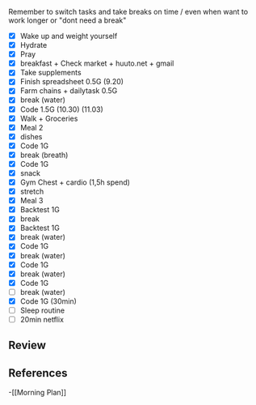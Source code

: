 Remember to switch tasks and take breaks on time / even when want to work longer or "dont need a break"

- [x] Wake up and weight yourself
- [x] Hydrate
- [x] Pray
- [x] breakfast + Check market + huuto.net + gmail 
- [x] Take supplements
- [x] Finish spreadsheet 0.5G (9.20)
- [x] Farm chains + dailytask 0.5G 
- [x] break (water)
- [x] Code 1.5G (10.30) (11.03)
- [x] Walk + Groceries
- [x] Meal 2
- [x] dishes
- [x] Code 1G
- [x] break (breath)
- [x] Code 1G
- [x] snack
- [x] Gym Chest + cardio (1,5h spend)
- [x] stretch
- [x] Meal 3
- [x] Backtest 1G
- [x] break
- [x] Backtest 1G 
- [x] break (water)
- [x] Code 1G
- [x] break (water)
- [x] Code 1G
- [x] break (water)
- [x] Code 1G
- [ ] break (water)
- [x] Code 1G (30min)
- [ ] Sleep routine
- [ ] 20min netflix
## Review



## References
<!-- Links to pages not referenced in the content -->
-[[Morning Plan]]

